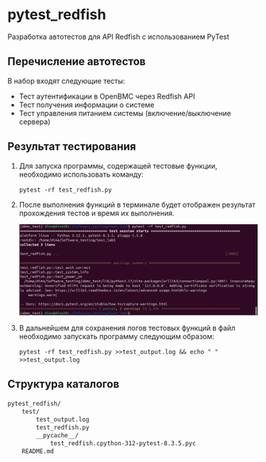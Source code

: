 # pytest_redfish
Разработка автотестов для API Redfish с использованием PyTest

## Перечисление автотестов
В набор входят следующие тесты:
- Тест аутентификации в OpenBMC через Redfish API
- Тест получения информации о системе
- Тест управления питанием системы (включение/выключение сервера)

## Результат тестирования

1. Для запуска программы, содержащей тестовые функции, необходимо использовать команду:
   ```
   pytest -rf test_redfish.py
   ```

2. После выполнения функций в терминале будет отображен результат прохождения тестов и время их выполнения.

   ![test_redfish_run](https://github.com/Doom-ux/pytest_redfish/blob/media/test_redfish_run2.png)

3. В дальнейшем для сохранения логов тестовых функций в файл необходимо запускать программу следующим образом:
   ```
   pytest -rf test_redfish.py >>test_output.log && echo " " >>test_output.log
   ```

## Структура каталогов

```
pytest_redfish/
    test/
        test_output.log
        test_redfish.py
        __pycache__/
            test_redfish.cpython-312-pytest-8.3.5.pyc
    README.md
```

